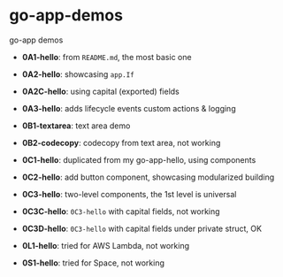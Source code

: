 # go-app-demos
go-app demos


- **0A1-hello**: from `README.md`, the most basic one
- **0A2-hello**: showcasing `app.If`
- **0A2C-hello**: using capital (exported) fields
- **0A3-hello**: adds lifecycle events custom actions & logging

- **0B1-textarea**: text area demo
- **0B2-codecopy**: codecopy from text area, not working

- **0C1-hello**: duplicated from my go-app-hello, using components
- **0C2-hello**: add button component, showcasing modularized building
- **0C3-hello**: two-level components, the 1st level is universal
- **0C3C-hello**: `0C3-hello` with capital fields, not working
- **0C3D-hello**: `0C3-hello` with capital fields under private struct, OK

- **0L1-hello**: tried for AWS Lambda, not working

- **0S1-hello**: tried for Space, not working


